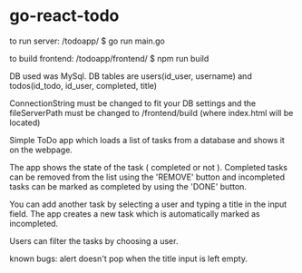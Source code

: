 # go-react-todo

to run server: /todoapp/ $ go run main.go

to build frontend: /todoapp/frontend/ $ npm run build

DB used was MySql. DB tables are users(id_user, username) and todos(id_todo, id_user, completed, title)

ConnectionString must be changed to fit your DB settings and the fileServerPath must be changed to /frontend/build (where index.html will be located)


Simple ToDo app which loads a list of tasks from a database and shows it on the webpage.

The app shows the state of the task ( completed or not ). Completed tasks can be removed from the list using the 'REMOVE' button and incompleted tasks can be marked as completed by using the 'DONE' button.

You can add another task by selecting a user and typing a title in the input field. The app creates a new task which is automatically marked as incompleted.

Users can filter the tasks by choosing a user.

known bugs: alert doesn't pop when the title input is left empty.
